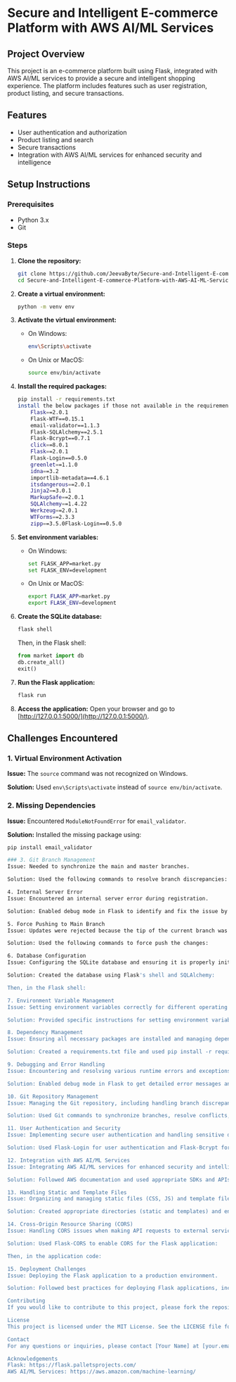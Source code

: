   
  
# Secure and Intelligent E-commerce Platform with AWS AI/ML Services

## Project Overview

This project is an e-commerce platform built using Flask, integrated with AWS AI/ML services to provide a secure and intelligent shopping experience. The platform includes features such as user registration, product listing, and secure transactions.

## Features

- User authentication and authorization
- Product listing and search
- Secure transactions
- Integration with AWS AI/ML services for enhanced security and intelligence

## Setup Instructions

### Prerequisites

- Python 3.x
- Git

### Steps

1. **Clone the repository:**
    ```sh
    git clone https://github.com/JeevaByte/Secure-and-Intelligent-E-commerce-Platform-with-AWS-AI-ML-Services.git
    cd Secure-and-Intelligent-E-commerce-Platform-with-AWS-AI-ML-Services
    ```

2. **Create a virtual environment:**
    ```sh
    python -m venv env
    ```

3. **Activate the virtual environment:**
    - On Windows:
        ```sh
        env\Scripts\activate
        ```
    - On Unix or MacOS:
        ```sh
        source env/bin/activate
        ```

4. **Install the required packages:**
    ```sh
    pip install -r requirements.txt
	install the below packages if those not available in the requirements file
		Flask==2.0.1
		Flask-WTF==0.15.1
		email-validator==1.1.3
		Flask-SQLAlchemy==2.5.1
		Flask-Bcrypt==0.7.1
		click==8.0.1
		Flask==2.0.1
		Flask-Login==0.5.0
		greenlet==1.1.0
		idna==3.2
		importlib-metadata==4.6.1
		itsdangerous==2.0.1
		Jinja2==3.0.1
		MarkupSafe==2.0.1
		SQLAlchemy==1.4.22
		Werkzeug==2.0.1
		WTForms==2.3.3
		zipp==3.5.0Flask-Login==0.5.0
    ```

5. **Set environment variables:**
    - On Windows:
        ```sh
        set FLASK_APP=market.py
        set FLASK_ENV=development
        ```
    - On Unix or MacOS:
        ```sh
        export FLASK_APP=market.py
        export FLASK_ENV=development
        ```

6. **Create the SQLite database:**
    ```sh
    flask shell
    ```
    Then, in the Flask shell:
    ```python
    from market import db
    db.create_all()
    exit()
    ```

7. **Run the Flask application:**
    ```sh
    flask run
    ```

8. **Access the application:**
    Open your browser and go to [http://127.0.0.1:5000/](http://127.0.0.1:5000/).

## Challenges Encountered

### 1. Virtual Environment Activation

**Issue:** The `source` command was not recognized on Windows.

**Solution:** Used `env\Scripts\activate` instead of `source env/bin/activate`.

### 2. Missing Dependencies

**Issue:** Encountered `ModuleNotFoundError` for `email_validator`.

**Solution:** Installed the missing package using:
```sh
pip install email_validator

### 3. Git Branch Management
Issue: Needed to synchronize the main and master branches.

Solution: Used the following commands to resolve branch discrepancies:

4. Internal Server Error
Issue: Encountered an internal server error during registration.

Solution: Enabled debug mode in Flask to identify and fix the issue by modifying run.py:

5. Force Pushing to Main Branch
Issue: Updates were rejected because the tip of the current branch was behind its remote counterpart.

Solution: Used the following commands to force push the changes:

6. Database Configuration
Issue: Configuring the SQLite database and ensuring it is properly initialized.

Solution: Created the database using Flask's shell and SQLAlchemy:

Then, in the Flask shell:

7. Environment Variable Management
Issue: Setting environment variables correctly for different operating systems.

Solution: Provided specific instructions for setting environment variables on both Windows and Unix/MacOS systems.

8. Dependency Management
Issue: Ensuring all necessary packages are installed and managing dependencies.

Solution: Created a requirements.txt file and used pip install -r requirements.txt to install all required packages.

9. Debugging and Error Handling
Issue: Encountering and resolving various runtime errors and exceptions.

Solution: Enabled debug mode in Flask to get detailed error messages and stack traces, which helped in identifying and fixing issues.

10. Git Repository Management
Issue: Managing the Git repository, including handling branch discrepancies and force pushing changes.

Solution: Used Git commands to synchronize branches, resolve conflicts, and force push changes when necessary.

11. User Authentication and Security
Issue: Implementing secure user authentication and handling sensitive data.

Solution: Used Flask-Login for user authentication and Flask-Bcrypt for password hashing to ensure secure handling of user credentials.

12. Integration with AWS AI/ML Services
Issue: Integrating AWS AI/ML services for enhanced security and intelligence features.

Solution: Followed AWS documentation and used appropriate SDKs and APIs to integrate AI/ML services into the application.

13. Handling Static and Template Files
Issue: Organizing and managing static files (CSS, JS) and template files (HTML) for the Flask application.

Solution: Created appropriate directories (static and templates) and ensured Flask was configured to serve these files correctly.

14. Cross-Origin Resource Sharing (CORS)
Issue: Handling CORS issues when making API requests to external services.

Solution: Used Flask-CORS to enable CORS for the Flask application:

Then, in the application code:

15. Deployment Challenges
Issue: Deploying the Flask application to a production environment.

Solution: Followed best practices for deploying Flask applications, including using a WSGI server like Gunicorn and configuring the application for production settings.

Contributing
If you would like to contribute to this project, please fork the repository and submit a pull request. Contributions are welcome and appreciated.

License
This project is licensed under the MIT License. See the LICENSE file for details.

Contact
For any questions or inquiries, please contact [Your Name] at [your.email@example.com].

Acknowledgements
Flask: https://flask.palletsprojects.com/
AWS AI/ML Services: https://aws.amazon.com/machine-learning/

